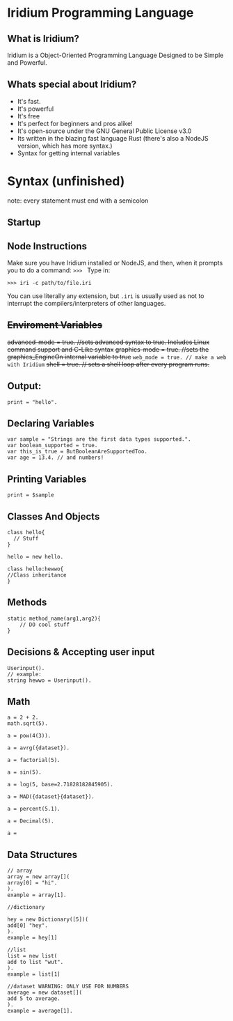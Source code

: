 # Iridium Programming Language
## What is Iridium?
Iridium is a Object-Oriented Programming Language Designed to be Simple and Powerful.

## Whats special about Iridium?
- It's fast.
- It's powerful
- It's free
- It's perfect for beginners and pros alike!
- It's open-source under the GNU General Public License v3.0
- Its written in the blazing fast language Rust (there's also a NodeJS version, which has more syntax.)
- Syntax for getting internal variables

# Syntax (unfinished)


note: every statement must end with a semicolon

## Startup
## Node Instructions
Make sure you have Iridium installed or NodeJS, and then, when it prompts you to do a command:
```>>> ```
Type in:
```shell
>>> iri -c path/to/file.iri
```
You can use literally any extension, but `.iri` is usually used as not to interrupt the compilers/interpreters of other languages.


## ~~Enviroment Variables~~
~~advanced-mode = true. //sets advanced syntax to true. Includes Linux command support and C-Like syntax~~
~~graphics-mode = true. //sets the graphics_EngineOn internal variable to true~~
```web_mode = true. // make a web with Iridium```
~~shell = true. // sets a shell loop after every program runs.~~

## Output:
```
print = "hello".
```

## Declaring Variables
```
var sample = "Strings are the first data types supported.".
var boolean_supported = true.
var this_is_true = ButBooleanAreSupportedToo.
var age = 13.4. // and numbers!
```

## Printing Variables
```
print = $sample
```

## Classes And Objects
```
class hello{
  // Stuff
}

hello = new hello.

class hello:hewwo{
//Class inheritance
}
```


## Methods
```
static method_name(arg1,arg2){
	// DO cool stuff
}
```

## Decisions & Accepting user input
```
Userinput().
// example:
string hewwo = Userinput().
```
## Math
```
a = 2 + 2.
math.sqrt(5).

a = pow(4(3)).

a = avrg({dataset}).

a = factorial(5).

a = sin(5).

a = log(5, base=2.71828182845905).

a = MAD({dataset}{dataset}).

a = percent(5.1).

a = Decimal(5).

a = 
```
## Data Structures
```
// array 
array = new array[](
array[0] = "hi".
).
example = array[1].

//dictionary

hey = new Dictionary([5])(
add[0] "hey".
).
example = hey[1]

//list 
list = new list(
add to list "wut".
).
example = list[1]

//dataset WARNING: ONLY USE FOR NUMBERS
average = new dataset[](
add 5 to average.
).
example = average[1].
```
